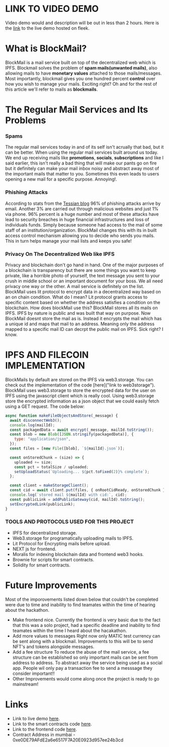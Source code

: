 # LINK TO VIDEO DEMO
Video demo would and description will be out in less than 2 hours.
Here is the [link](https://restless-limit-8335.on.fleek.co) to the live demo hosted on fleek.


# What is BlockMail?

BlockMail is a mail service built on top of the decentralized web which is IPFS. Blockmail solves the problem of **spam mails(unwanted mails)**, also allowing mails to have **monetary values** attached to those mails/messages. Most importantly, blockmail gives you one hundred percent **control** over how you wish to manage your mails. Exciting right? Oh and for the rest of this article we'll refer to mails as **blockmails**.

# The Regular Mail Services and Its Problems

### Spams

The regular mail services today in and of its self isn't acrually that bad, but it can be better. When using the regular mail services built around us today. We end up receiving mails like **promotions**, **socials**, **subscriptions** and like I said earlier, this isn't really a bad thing that will make our pants go on fire but it definitely can make your mail inbox noisy and abstract away most of the important mails that matter to you. Sometimes this even leads to users opening a new mail for a specific purpose. Annoying!.

### Phishing Attacks

According to stats from the [Tessian blog](https://www.tessian.com/blog/phishing-statistics-2020/) 96% of phishing attacks arrive by email. Another 3% are carried out through malicious websites and just 1% via phone. 96% percent is a huge number and most of these attacks have lead to security breaches in huge financial infrastructures and loss of individuals funds. Simply because someone had access to the mail of some staff of an institution/organization. BlockMail changes this with its in built access control mechanism allowing you to decide who sends you mails. This in turn helps manage your mail lists and keeps you safe!

### Privacy On The Decentralized Web like IPFS

Privacy and blockchain don't go hand in hand. One of the major purposes of a blockchain is transparency but there are some things you want to keep private, like a horrible photo of yourself, the text message you sent to your crush in middle school or an important document for your boss. We all need privacy one way or the other. A mail service is definitely on the list. BlockMail uses lit protocol to encrypt data in a decentralized way based on an on chain condition.
What do I mean? Lit protocol grants access to specific content based on whether the address satisfies a condition on the blockchain. How does blockMail use this? BlockMail stores all its mails on IPFS. IPFS by nature is public and was built that way on purpose. Now BlockMail doesnt store the mail as is. Instead it encrypts the mail which has a unique id and maps that mail to an address. Meaning only the address mapped to a specific mail ID can decrpt the public mail on IPFS. Sick right? I know.

# IPFS AND FILECOIN IMPLEMENTATION

BlockMails by default are stored on the IPFS via web3.storage. You can check out the implementation of the code [here]("link to web3storage"). BlockMail uses web3.storage to store the encrypted data for the user on IPFS using the javascript client which is really cool. Using web3.storage store the encrypted information as a json object that we could easily fetch using a GET request.
The code below:

```js
async function makeFileObjectsAndStore(_message) {
  await disconnectWeb3();
  console.log(mailId);
  const packagedData = await encrypt(_message, mailId.toString());
  const blob = new Blob([JSON.stringify(packagedData)], {
    type: "application/json",
  });
  const files = [new File([blob], `${mailId}.json`)];

  const onStoredChunk = (size) => {
    uploaded += size;
    const pct = totalSize / uploaded;
    setUploadStatus(`Uploading... ${pct.toFixed(2)}% complete`);
  };

  const client = makeStorageClient();
  const cid = await client.put(files, { onRootCidReady, onStoredChunk });
  console.log(`stored mail ${mailId} with cid:`, cid);
  const publicLink = addPublicGateway(cid, mailId).toString();
  setEncryptedLink(publicLink);
}
```

### TOOLS AND PROTOCOLS USED FOR THIS PROJECT

- IPFS for decentralized storage.
- Web3.storage for programatically uploading mails to IPFS.
- Lit Protocol for Encrypting mails before upload.
- NEXT js for frontend.
- Moralis for indexing blockchain data and frontend web3 hooks.
- Brownie for scripts for smart contracts.
- Solidity for smart contracts.

# Future Improvements

Most of the imporovements listed down below that couldn't be completed were due to time and inability to find teamates within the time of hearing about the hackathon.

- Make frontend nice.
  Currently the frontend is very basic due to the fact that this was a solo project, had a specific deadline and inability to find teamates within the time I heard about the hacakathon.
- Add more values to messages
  Right now only MATIC test currency can be sent along with a blockmail. Improvements to this will be to send NFT's and tokens alongside messages.
- Add a fee structure
  To reduce the abuse of the mail service, a fee structure can be established so only important mails can be sent from address to address. To abstract away the service being used as a social app. People wil only pay a transaction fee to send a messsage they consider important!!
- Other Improvements would come along once the project is ready to go mainstream!

# Links
- Link to live demo [here](https://restless-limit-8335.on.fleek.co).
- Link to the smart contracts code [here](https://github.com/franfran20/blockmail_smart_contracts_testnet).
- Link to the frontend code [here](https://github.com/franfran20/block_mail_project).
- Contract Address in mumbai - 0xe0DE79AFdE2a6e6517F7A20E0923d957ee24b3cd
